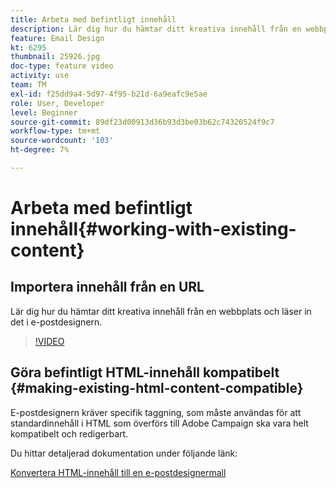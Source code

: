```yaml
---
title: Arbeta med befintligt innehåll
description: Lär dig hur du hämtar ditt kreativa innehåll från en webbplats och läser in det i e-postdesignern.
feature: Email Design
kt: 6295
thumbnail: 25926.jpg
doc-type: feature video
activity: use
team: TM
exl-id: f25dd9a4-5d97-4f95-b21d-6a9eafc9e5ae
role: User, Developer
level: Beginner
source-git-commit: 89df23d00913d36b93d3be03b62c74320524f9c7
workflow-type: tm+mt
source-wordcount: '103'
ht-degree: 7%

---
```


# Arbeta med befintligt innehåll{#working-with-existing-content}

## Importera innehåll från en URL

Lär dig hur du hämtar ditt kreativa innehåll från en webbplats och läser in det i e-postdesignern.

>[!VIDEO](https://video.tv.adobe.com/v/25926?quality=12&learn=on)

## Göra befintligt HTML-innehåll kompatibelt {#making-existing-html-content-compatible}

E-postdesignern kräver specifik taggning, som måste användas för att standardinnehåll i HTML som överförs till Adobe Campaign ska vara helt kompatibelt och redigerbart.

Du hittar detaljerad dokumentation under följande länk:

[Konvertera HTML-innehåll till en e-postdesignermall](https://experienceleague.adobe.com/docs/campaign-standard/using/designing-content/building-email-content/using-existing-content.html?lang=en)
